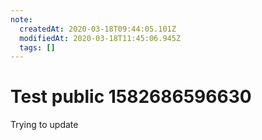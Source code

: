 ```yaml
---
note:
  createdAt: 2020-03-18T09:44:05.101Z
  modifiedAt: 2020-03-18T11:45:06.945Z
  tags: []
---
```

# Test public 1582686596630
Trying to update

